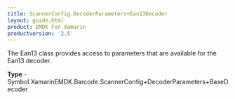 ```yaml
---
title: ScannerConfig.DecoderParameters+Ean13Decoder
layout: guide.html
product: EMDK For Xamarin 
productversion: '2.5' 
---
```

The Ean13 class provides access to parameters that are available for the Ean13 decoder.

**Type** - Symbol.XamarinEMDK.Barcode.ScannerConfig+DecoderParameters+BaseDecoder

